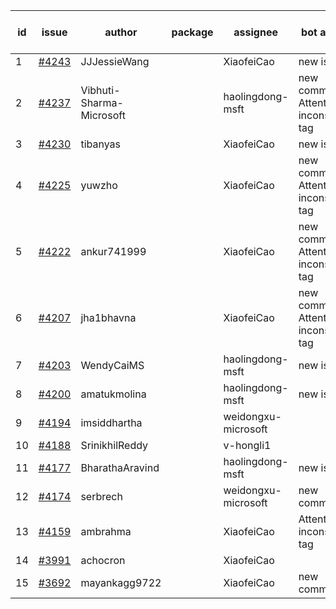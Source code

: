 | id | issue | author | package | assignee | bot advice | created date of issue | target release date | date from target |
| ------ | ------ | ------ | ------ | ------ | ------ | ------ | ------ | :-----: |
| 1 | [#4243](https://github.com/Azure/sdk-release-request/issues/4243) | JJJessieWang |  | XiaofeiCao | new issue. | 06-13 | 07-28 |  |
| 2 | [#4237](https://github.com/Azure/sdk-release-request/issues/4237) | Vibhuti-Sharma-Microsoft |  | haolingdong-msft | new comment. Attention to inconsistent tag | 06-09 | 07-14 |  |
| 3 | [#4230](https://github.com/Azure/sdk-release-request/issues/4230) | tibanyas |  | XiaofeiCao | new issue. | 06-08 | 06-23 |  |
| 4 | [#4225](https://github.com/Azure/sdk-release-request/issues/4225) | yuwzho |  | XiaofeiCao | new comment. Attention to inconsistent tag | 06-05 | 06-23 |  |
| 5 | [#4222](https://github.com/Azure/sdk-release-request/issues/4222) | ankur741999 |  | XiaofeiCao | new comment. Attention to inconsistent tag | 05-31 | 06-23 |  |
| 6 | [#4207](https://github.com/Azure/sdk-release-request/issues/4207) | jha1bhavna |  | XiaofeiCao | new comment. Attention to inconsistent tag | 05-29 | 06-23 |  |
| 7 | [#4203](https://github.com/Azure/sdk-release-request/issues/4203) | WendyCaiMS |  | haolingdong-msft | new issue. | 05-25 | 06-23 |  |
| 8 | [#4200](https://github.com/Azure/sdk-release-request/issues/4200) | amatukmolina |  | haolingdong-msft | new issue. | 05-25 | 06-23 |  |
| 9 | [#4194](https://github.com/Azure/sdk-release-request/issues/4194) | imsiddhartha |  | weidongxu-microsoft |  | 05-25 | 06-23 |  |
| 10 | [#4188](https://github.com/Azure/sdk-release-request/issues/4188) | SrinikhilReddy |  | v-hongli1 |  | 05-23 |  | 0 |
| 11 | [#4177](https://github.com/Azure/sdk-release-request/issues/4177) | BharathaAravind |  | haolingdong-msft | new issue. | 05-18 | 06-23 |  |
| 12 | [#4174](https://github.com/Azure/sdk-release-request/issues/4174) | serbrech |  | weidongxu-microsoft | new comment. | 05-18 | 06-23 |  |
| 13 | [#4159](https://github.com/Azure/sdk-release-request/issues/4159) | ambrahma |  | XiaofeiCao | Attention to inconsistent tag | 05-11 | 05-26 |  |
| 14 | [#3991](https://github.com/Azure/sdk-release-request/issues/3991) | achocron |  | XiaofeiCao |  | 03-24 | 04-28 |  |
| 15 | [#3692](https://github.com/Azure/sdk-release-request/issues/3692) | mayankagg9722 |  | XiaofeiCao | new comment. | 01-24 | 02-24 |  |
